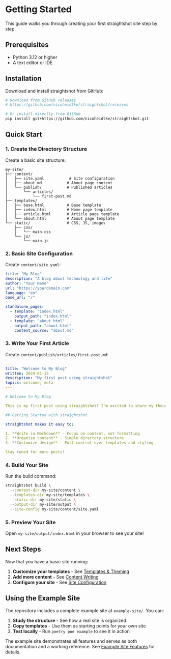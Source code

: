 # Getting Started

This guide walks you through creating your first straightshot site step by step.

## Prerequisites

- Python 3.12 or higher
- A text editor or IDE

## Installation

Download and install straightshot from GitHub:

```sh
# Download from GitHub releases
# https://github.com/nicoheidtke/straightshot/releases

# Or install directly from GitHub
pip install git+https://github.com/nicoheidtke/straightshot.git
```

## Quick Start

### 1. Create the Directory Structure

Create a basic site structure:

```
my-site/
├── content/
│   ├── site.yaml           # Site configuration
│   ├── about.md           # About page content  
│   └── publish/           # Published articles
│       └── articles/
│           └── first-post.md
├── templates/
│   ├── base.html          # Base template
│   ├── index.html         # Home page template
│   ├── article.html       # Article page template
│   └── about.html         # About page template
└── static/                # CSS, JS, images
    ├── css/
    │   └── main.css
    └── js/
        └── main.js
```

### 2. Basic Site Configuration

Create `content/site.yaml`:

```yaml
title: "My Blog"
description: "A blog about technology and life"
author: "Your Name"
url: "https://yourdomain.com"
language: "en"
base_url: "/"

standalone_pages:
  - template: "index.html"
    output_path: "index.html"
  - template: "about.html"
    output_path: "about.html" 
    content_source: "about.md"
```

### 3. Write Your First Article

Create `content/publish/articles/first-post.md`:

```yaml
---
title: "Welcome to My Blog"
written: 2024-01-15
description: "My first post using straightshot"
topics: welcome, meta
---

# Welcome to My Blog

This is my first post using straightshot! I'm excited to share my thoughts and experiences.

## Getting Started with straightshot

straightshot makes it easy to:

1. **Write in Markdown** - Focus on content, not formatting
2. **Organize content** - Simple directory structure
3. **Customize design** - Full control over templates and styling

Stay tuned for more posts!
```

### 4. Build Your Site

Run the build command:

```sh
straightshot build \
  --content-dir my-site/content \
  --templates-dir my-site/templates \
  --static-dir my-site/static \
  --output-dir my-site/output \
  --site-config my-site/content/site.yaml
```

### 5. Preview Your Site

Open `my-site/output/index.html` in your browser to see your site!

## Next Steps

Now that you have a basic site running:

1. **Customize your templates** - See [Templates & Theming](templates.md)
2. **Add more content** - See [Content Writing](content.md)
3. **Configure your site** - See [Site Configuration](configuration.md)

## Using the Example Site

The repository includes a complete example site at `example-site/`. You can:

1. **Study the structure** - See how a real site is organized
2. **Copy templates** - Use them as starting points for your own site
3. **Test locally** - Run `poetry poe example` to see it in action

The example site demonstrates all features and serves as both documentation and a working reference. See [Example Site Features](example-site.md) for details.
